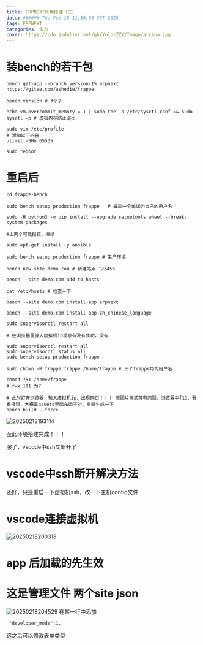 ```yaml
---
title: ERPNEXT环境搭建（二）
date: ###### Tue Feb 18 11:16:08 CST 2025
tags: ERPNEXT
categories: 实习
cover: https://cdn.jsdelivr.net/gh/Yolo-ZZY/Image/arcana.jpg
---
```


# 装bench的若干包
```
bench get-app --branch version-15 erpnext https://gitee.com/ashedie/frappe

bench version # 3个了

echo vm.overcommit_memory = 1 | sudo tee -a /etc/sysctl.conf && sudo sysctl -p # 虚拟内存防止溢出

sudo vim /etc/profile
# 添加以下内容
ulimit -SHn 65535

sudo reboot

```

# 重启后
```
cd frappe-bench

sudo bench setup production frappe   # 最后一个单词为自己的用户名

sudo -H python3 -m pip install --upgrade setuptools wheel --break-system-packages

#上两个可能报错，继续

sudo apt-get install -y ansible

sudo bench setup production frappe # 生产环境

bench new-site demo.com # 新建站点 123456

bench --site demo.com add-to-hosts

cat /etc/hosts # 检查一下

bench --site demo.com install-app erpnext

bench --site demo.com install-app zh_chinese_language

sudo supervisorctl restart all

# 在浏览器里输入虚拟机ip观察有没有成功，没有

sudo supervisorctl restart all
sudo supervisorctl status all
sudo bench setup production frappe

sudo chown -R frappe:frappe /home/frappe # 三个frappe均为用户名

chmod 751 /home/frappe 
# rwx 111 为7

# 此时打开浏览器，输入虚拟机ip，出现网页！！！ 若图片样式等有问题，浏览器中f12，看看报错，大概率assets里面东西不对，重新生成一下
bench build --force

```
![20250218193114](https://cdn.jsdelivr.net/gh/Yolo-ZZY/Image/20250218193114.png)

至此环境搭建完成！！！

服了，vscode中ssh又断开了

# vscode中ssh断开解决方法
还好，只是重启一下虚拟机ssh，改一下主机config文件

# vscode连接虚拟机

![20250218200318](https://cdn.jsdelivr.net/gh/Yolo-ZZY/Image/20250218200318.png)

# app 后加载的先生效
# 这是管理文件 两个site json
![20250218204529](https://cdn.jsdelivr.net/gh/Yolo-ZZY/Image/20250218204529.png)
在某一行中添加
```
 "developer_mode":1, 
```
这之后可以修改表单类型